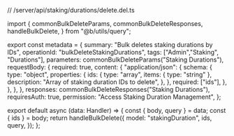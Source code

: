 // /server/api/staking/durations/delete.del.ts

import {
  commonBulkDeleteParams,
  commonBulkDeleteResponses,
  handleBulkDelete,
} from "@b/utils/query";

export const metadata = {
  summary: "Bulk deletes staking durations by IDs",
  operationId: "bulkDeleteStakingDurations",
  tags: ["Admin","Staking", "Durations"],
  parameters: commonBulkDeleteParams("Staking Durations"),
  requestBody: {
    required: true,
    content: {
      "application/json": {
        schema: {
          type: "object",
          properties: {
            ids: {
              type: "array",
              items: { type: "string" },
              description: "Array of staking duration IDs to delete",
            },
          },
          required: ["ids"],
        },
      },
    },
  },
  responses: commonBulkDeleteResponses("Staking Durations"),
  requiresAuth: true,
  permission: "Access Staking Duration Management",
};

export default async (data: Handler) => {
  const { body, query } = data;
  const { ids } = body;
  return handleBulkDelete({
    model: "stakingDuration",
    ids,
    query,
  });
};
